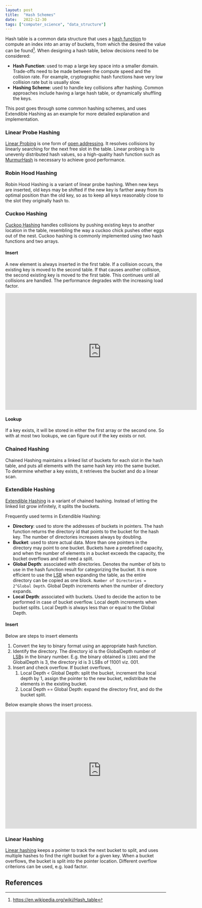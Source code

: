 ```yaml
---
layout: post
title:  "Hash Schemes"
date:   2022-12-30
tags: ["computer_science", "data_structure"]
---
```


Hash table is a common data structure that uses a [hash function](https://en.wikipedia.org/wiki/Hash_function) to compute an index into an array of buckets, from which the desired the value can be found[^1]. When designing a hash table, below decisions need to be considered:
* **Hash Function**: used to map a large key space into a smaller domain. Trade-offs need to be made between the compute speed and the collision rate. For example, cryptographic hash functions have very low collision rate but is usually slow.
* **Hashing Scheme**: used to handle key collisions after hashing. Common approaches include having a large hash table, or dynamically shuffling the keys.

This post goes through some common hashing schemes, and uses Extendible Hashing as an example for more detailed explanation and implementation.

### Linear Probe Hashing
[Linear Probing](https://en.wikipedia.org/wiki/Linear_probing) is one form of [open addressing](https://en.wikipedia.org/wiki/Open_addressing). It resolves collisions by linearly searching for the next free slot in the table. Linear probing is to unevenly distributed hash values, so a high-quality hash function such as [MurmurHash](https://en.wikipedia.org/wiki/MurmurHash) is necessary to achieve good performance.

### Robin Hood Hashing
Robin Hood Hashing is a variant of linear probe hashing. When new keys are inserted, old keys may be shifted if the new key is farther away from its optimal position than the old key, so as to keep all keys reasonably close to the slot they originally hash to.

### Cuckoo Hashing
[Cuckoo Hashing](https://en.wikipedia.org/wiki/Cuckoo_hashing) handles collisions by pushing existing keys to another location in the table, resembling the way a cuckoo chick pushes other eggs out of the nest. Cuckoo hashing is commonly implemented using two hash functions and two arrays.

#### Insert
A new element is always inserted in the first table. If a collision occurs, the existing key is moved to the second table. If that causes another collision, the second existing key is moved to the first table. This continues until all collisions are handled. The performance degrades with the increasing load factor.
<iframe src="https://docs.google.com/presentation/d/e/2PACX-1vSPlW7_hIwrTd2dw9mDLtjWfZI_-SD9JTeAr-GyiaqGmw3G10mC3jXIDxyaSDuBcqQIe8unOH_mOwQm/embed?start=true&loop=true&delayms=1000" frameborder="0" width="600" height="366" allowfullscreen="true" mozallowfullscreen="true" webkitallowfullscreen="true"></iframe>

#### Lookup
If a key exists, it will be stored in either the first array or the second one. So with at most two lookups, we can figure out if the key exists or not.

### Chained Hashing
Chained Hashing maintains a linked list of buckets for each slot in the hash table, and puts all elements with the same hash key into the same bucket. To determine whether a key exists, it retrieves the bucket and do a linear scan.

### Extendible Hashing
[Extendible Hashing](https://en.wikipedia.org/wiki/Extendible_hashing) is a variant of chained hashing. Instead of letting the linked list grow infinitely, it splits the buckets.

Frequently used terms in Extendible Hashing:
* **Directory**: used to store the addresses of buckets in pointers. The hash function returns the directory id that points to the bucket for the hash key. The number of directories increases always by doubling.
* **Bucket**: used to store actual data. More than one pointers in the directory may point to one bucket. Buckets have a predefined capacity, and when the number of elements in a bucket exceeds the capacity, the bucket overflows and will need a split.
* **Global Depth**: associated with directories. Denotes the number of bits to use in the hash function result for categorizing the bucket. It is more efficient to use the [LSB](https://en.wikipedia.org/wiki/Bit_numbering#Bit_significance_and_indexing) when expanding the table, as the entire directory can be copied as one block. `Number of Directories = 2^Global Depth`. Global Depth increments when the number of directory expands.
* **Local Depth**:  associated with buckets. Used to decide the action to be performed in case of bucket overflow. Local depth increments when bucket splits. Local Depth is always less than or equal to the Global Depth.

#### Insert
Below are steps to insert elements
1. Convert the key to binary format using an appropriate hash function.
2. Identify the directory. The directory id is the GlobalDepth number of [LSB](https://en.wikipedia.org/wiki/Bit_numbering#Bit_significance_and_indexing)s in the binary number. E.g. the binary obtained is `11001` and the GlobalDepth is 3, the directory id is 3 LSBs of 11001 viz. 001.
3. Insert and check overflow. If bucket overflows,
   1. Local Depth < Global Depth: split the bucket, increment the local depth by 1, assign the pointer to the new bucket, redistribute the elements in the existing bucket.
   2. Local Depth == Global Depth: expand the directory first, and do the bucket split.

Below example shows the insert process.
<iframe src="https://docs.google.com/presentation/d/e/2PACX-1vRm51fSgFRiYLW-fefSPXLFuUGDQnt8i0hXltPHdWJUhX__IPR1V6JEjcmRNg3kmTb4Rp011Om0SRk7/embed?start=true&loop=true&delayms=1000" frameborder="0" width="600" height="366" allowfullscreen="true" mozallowfullscreen="true" webkitallowfullscreen="true"></iframe>

### Linear Hashing
[Linear hashing](https://en.wikipedia.org/wiki/Linear_hashing) keeps a pointer to track the next bucket to split, and uses multiple hashes to find the right bucket for a given key. When a bucket overflows, the bucket is split into the pointer location. Different overflow criterions can be used, e.g. load factor.

## References
[^1]: https://en.wikipedia.org/wiki/Hash_table

